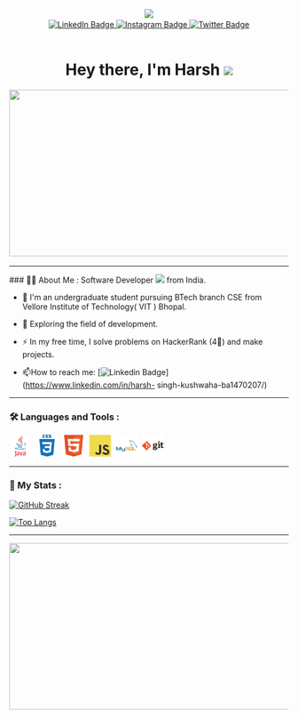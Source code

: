 <div id="header" align="center">
  <img src="https://media.giphy.com/media/RN8FdaB6T1bkkI5n4I/giphy.gif" width="110"/>
  <div id="badges">
  <a href="https://www.linkedin.com/in/harsh-singh-kushwaha-ba1470207/">
    <img src="https://img.shields.io/badge/LinkedIn-blue?style=for-the-badge&logo=linkedin&logoColor=white" alt="LinkedIn Badge"/>
  </a>
  <a href="https://instagram.com/mr_harsh2.3_?igshid=YmMyMTA2M2Y=">
    <img src="https://img.shields.io/badge/Instagram-red?style=for-the-badge&logo=instagram&logoColor=white" alt="Instagram Badge"/>
  </a>
  <a href="https://twitter.com/Mr_Harsh23_">
    <img src="https://img.shields.io/badge/Twitter-blue?style=for-the-badge&logo=twitter&logoColor=white" alt="Twitter Badge"/>
  </a>
</div>
   <img src="https://komarev.com/ghpvc/?username=harsh774&style=flat-square&color=blue" alt=""/>
  <h1>
  Hey there, I'm Harsh
  <img src="https://media.giphy.com/media/hvRJCLFzcasrR4ia7z/giphy.gif" width="30px"/>
</h1>
</div>

<div align="center">
  <img src="https://media.giphy.com/media/dWesBcTLavkZuG35MI/giphy.gif" width="600" height="300"/>
  
  ---
<div/>
<div align="left">
 ### 👨‍💻 About Me : Software Developer <img src="https://media.giphy.com/media/WUlplcMpOCEmTGBtBW/giphy.gif" width="30"> from India.
  
  - :telescope: I'm an undergraduate student pursuing BTech branch CSE from Vellore Institute of Technology( VIT ) Bhopal.

  - :seedling: Exploring the field of development.

  - :zap: In my free time, I solve problems on HackerRank (4🌟) and make projects.

  - :mailbox:How to reach me: [![Linkedin Badge](https://img.shields.io/badge/-Linkdln-blue?style=flat&logo=Linkedin&logoColor=white)](https://www.linkedin.com/in/harsh-   singh-kushwaha-ba1470207/)
  
  ---

### 🛠️ Languages and Tools :
  <div>
  <img src="https://github.com/devicons/devicon/blob/master/icons/java/java-original-wordmark.svg" title="Java" alt="Java" width="40" height="40"/>&nbsp;
  <img src="https://github.com/devicons/devicon/blob/master/icons/css3/css3-plain-wordmark.svg"  title="CSS3" alt="CSS" width="40" height="40"/>&nbsp;
  <img src="https://github.com/devicons/devicon/blob/master/icons/html5/html5-original.svg" title="HTML5" alt="HTML" width="40" height="40"/>&nbsp;
  <img src="https://github.com/devicons/devicon/blob/master/icons/javascript/javascript-original.svg" title="JavaScript" alt="JavaScript" width="40" height="40"/>&nbsp;
  <img src="https://github.com/devicons/devicon/blob/master/icons/mysql/mysql-original-wordmark.svg" title="MySQL"  alt="MySQL" width="40" height="40"/>&nbsp;
  <img src="https://github.com/devicons/devicon/blob/master/icons/git/git-original-wordmark.svg" title="Git" **alt="Git" width="40" height="40"/>
</div>
  
  ---

### 📂 My Stats :
  [![GitHub Streak](http://github-readme-streak-stats.herokuapp.com?user=harsh774&theme=vision-friendly-dark&background=000000)](https://git.io/streak-stats)
  
  [![Top Langs](https://github-readme-stats.vercel.app/api/top-langs/?username=harsh774&layout=compact&theme=vision-friendly-dark)](https://github.com/anuraghazra/github-readme-stats)
  
  ---
  <img src="https://media.giphy.com/media/AIlrItaxPyivS/giphy.gif" width="600" height="300"/>


</div>
